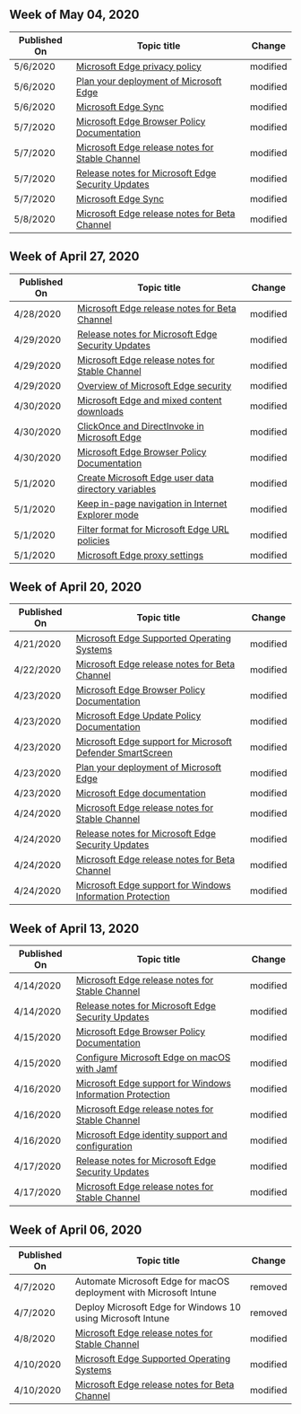 <!-- This file is generated automatically each week. Changes made to this file will be overwritten.-->




## Week of May 04, 2020


| Published On |Topic title | Change |
|------|------------|--------|
| 5/6/2020 | [Microsoft Edge privacy policy](/DeployEdge/microsoft-edge-privacy-policy) | modified |
| 5/6/2020 | [Plan your deployment of Microsoft Edge](/DeployEdge/deploy-edge-plan-deployment) | modified |
| 5/6/2020 | [Microsoft Edge Sync](/DeployEdge/microsoft-edge-enterprise-sync) | modified |
| 5/7/2020 | [Microsoft Edge Browser Policy Documentation](/DeployEdge/microsoft-edge-policies) | modified |
| 5/7/2020 | [Microsoft Edge release notes for Stable Channel](/DeployEdge/microsoft-edge-relnote-stable-channel) | modified |
| 5/7/2020 | [Release notes for Microsoft Edge Security Updates](/DeployEdge/microsoft-edge-relnotes-security) | modified |
| 5/7/2020 | [Microsoft Edge Sync](/DeployEdge/microsoft-edge-enterprise-sync) | modified |
| 5/8/2020 | [Microsoft Edge release notes for Beta Channel](/DeployEdge/microsoft-edge-relnote-beta-channel) | modified |


## Week of April 27, 2020


| Published On |Topic title | Change |
|------|------------|--------|
| 4/28/2020 | [Microsoft Edge release notes for Beta Channel](/DeployEdge/microsoft-edge-relnote-beta-channel) | modified |
| 4/29/2020 | [Release notes for Microsoft Edge Security Updates](/DeployEdge/microsoft-edge-relnotes-security) | modified |
| 4/29/2020 | [Microsoft Edge release notes for Stable Channel](/DeployEdge/microsoft-edge-relnote-stable-channel) | modified |
| 4/29/2020 | [Overview of Microsoft Edge security](/DeployEdge/security-overview) | modified |
| 4/30/2020 | [Microsoft Edge and mixed content downloads](/DeployEdge/edge-learnmore-mixed-content-downloads) | modified |
| 4/30/2020 | [ClickOnce and DirectInvoke in Microsoft Edge](/DeployEdge/edge-learn-more-co-di) | modified |
| 4/30/2020 | [Microsoft Edge Browser Policy Documentation](/DeployEdge/microsoft-edge-policies) | modified |
| 5/1/2020 | [Create Microsoft Edge user data directory variables](/DeployEdge/edge-learnmore-create-user-directory-vars) | modified |
| 5/1/2020 | [Keep in-page navigation in Internet Explorer mode](/DeployEdge/edge-learnmore-inpage-nav) | modified |
| 5/1/2020 | [Filter format for Microsoft Edge URL policies](/DeployEdge/edge-learnmmore-url-list-filter%20format) | modified |
| 5/1/2020 | [Microsoft Edge proxy settings](/DeployEdge/edge-learnmore-cmdline-options-proxy-settings) | modified |


## Week of April 20, 2020


| Published On |Topic title | Change |
|------|------------|--------|
| 4/21/2020 | [Microsoft Edge Supported Operating Systems](/DeployEdge/microsoft-edge-supported-operating-systems) | modified |
| 4/22/2020 | [Microsoft Edge release notes for Beta Channel](/DeployEdge/microsoft-edge-relnote-beta-channel) | modified |
| 4/23/2020 | [Microsoft Edge Browser Policy Documentation](/DeployEdge/microsoft-edge-policies) | modified |
| 4/23/2020 | [Microsoft Edge Update Policy Documentation](/DeployEdge/microsoft-edge-update-policies) | modified |
| 4/23/2020 | [Microsoft Edge support for Microsoft Defender SmartScreen](/DeployEdge/microsoft-edge-security-smartscreen) | modified |
| 4/23/2020 | [Plan your deployment of Microsoft Edge](/DeployEdge/deploy-edge-plan-deployment) | modified |
| 4/23/2020 | [Microsoft Edge documentation](/DeployEdge/index) | modified |
| 4/24/2020 | [Microsoft Edge release notes for Stable Channel](/DeployEdge/microsoft-edge-relnote-stable-channel) | modified |
| 4/24/2020 | [Release notes for Microsoft Edge Security Updates](/DeployEdge/microsoft-edge-relnotes-security) | modified |
| 4/24/2020 | [Microsoft Edge release notes for Beta Channel](/DeployEdge/microsoft-edge-relnote-beta-channel) | modified |
| 4/24/2020 | [Microsoft Edge support for Windows Information Protection](/DeployEdge/microsoft-edge-security-windows-information-protection) | modified |


## Week of April 13, 2020


| Published On |Topic title | Change |
|------|------------|--------|
| 4/14/2020 | [Microsoft Edge release notes for Stable Channel](/DeployEdge/microsoft-edge-relnote-stable-channel) | modified |
| 4/14/2020 | [Release notes for Microsoft Edge Security Updates](/DeployEdge/microsoft-edge-relnotes-security) | modified |
| 4/15/2020 | [Microsoft Edge Browser Policy Documentation](/DeployEdge/microsoft-edge-policies) | modified |
| 4/15/2020 | [Configure Microsoft Edge on macOS with Jamf](/DeployEdge/configure-microsoft-edge-on-mac-jamf) | modified |
| 4/16/2020 | [Microsoft Edge support for Windows Information Protection](/DeployEdge/microsoft-edge-security-windows-information-protection) | modified |
| 4/16/2020 | [Microsoft Edge release notes for Stable Channel](/DeployEdge/microsoft-edge-relnote-stable-channel) | modified |
| 4/16/2020 | [Microsoft Edge identity support and configuration](/DeployEdge/microsoft-edge-security-identity) | modified |
| 4/17/2020 | [Release notes for Microsoft Edge Security Updates](/DeployEdge/microsoft-edge-relnotes-security) | modified |
| 4/17/2020 | [Microsoft Edge release notes for Stable Channel](/DeployEdge/microsoft-edge-relnote-stable-channel) | modified |


## Week of April 06, 2020


| Published On |Topic title | Change |
|------|------------|--------|
| 4/7/2020 | Automate Microsoft Edge for macOS deployment with Microsoft Intune | removed |
| 4/7/2020 | Deploy Microsoft Edge for Windows 10 using Microsoft Intune | removed |
| 4/8/2020 | [Microsoft Edge release notes for Stable Channel](/DeployEdge/microsoft-edge-relnote-stable-channel) | modified |
| 4/10/2020 | [Microsoft Edge Supported Operating Systems](/DeployEdge/microsoft-edge-supported-operating-systems) | modified |
| 4/10/2020 | [Microsoft Edge release notes for Beta Channel](/DeployEdge/microsoft-edge-relnote-beta-channel) | modified |